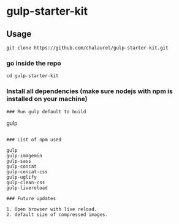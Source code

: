 # gulp-starter-kit

## Usage
```
git clone https://github.com/chalaurel/gulp-starter-kit.git
```
### go inside the repo 
```
cd gulp-starter-kit
```
###  Install all dependencies (make sure nodejs with npm is installed on your machine)

```
### Run gulp default to build 

```
gulp
```

### List of npm used

gulp
gulp-imagemin
gulp-sass
gulp-concat
gulp-concat-css
gulp-uglify
gulp-clean-css
gulp-livereload

### Future updates

1. Open browser with live reload.
2. default size of compressed images.